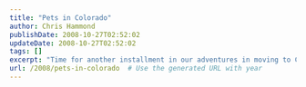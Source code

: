 ```yaml
---
title: "Pets in Colorado"
author: Chris Hammond
publishDate: 2008-10-27T02:52:02
updateDate: 2008-10-27T02:52:02
tags: []
excerpt: "Time for another installment in our adventures in moving to Colorado. It's late so this won't be a large installment, but hopefully a useful one into our thinking about our move.  One important aspect about our move will be our pets. Right now that means two dogs, two horses and one cat. Eventually that might mean only one horse, but the horse will probably be one of the most important factors in choosing a location in Colorado.  "
url: /2008/pets-in-colorado  # Use the generated URL with year
---
```


